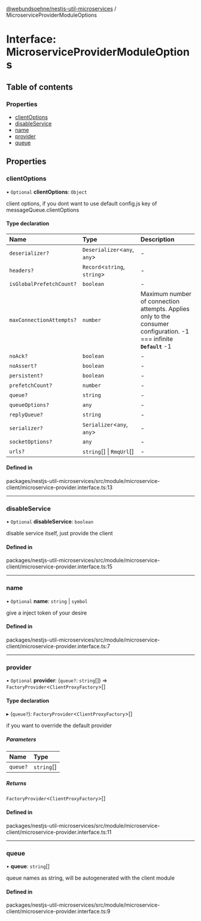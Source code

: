 [@webundsoehne/nestjs-util-microservices](../README.md) / MicroserviceProviderModuleOptions

# Interface: MicroserviceProviderModuleOptions

## Table of contents

### Properties

- [clientOptions](MicroserviceProviderModuleOptions.md#clientoptions)
- [disableService](MicroserviceProviderModuleOptions.md#disableservice)
- [name](MicroserviceProviderModuleOptions.md#name)
- [provider](MicroserviceProviderModuleOptions.md#provider)
- [queue](MicroserviceProviderModuleOptions.md#queue)

## Properties

### clientOptions

• `Optional` **clientOptions**: `Object`

client options, if you dont want to use default config.js key of messageQueue.clientOptions

#### Type declaration

| Name | Type | Description |
| :------ | :------ | :------ |
| `deserializer?` | `Deserializer`<`any`, `any`\> | - |
| `headers?` | `Record`<`string`, `string`\> | - |
| `isGlobalPrefetchCount?` | `boolean` | - |
| `maxConnectionAttempts?` | `number` | Maximum number of connection attempts. Applies only to the consumer configuration. -1 === infinite  **`Default`**  -1 |
| `noAck?` | `boolean` | - |
| `noAssert?` | `boolean` | - |
| `persistent?` | `boolean` | - |
| `prefetchCount?` | `number` | - |
| `queue?` | `string` | - |
| `queueOptions?` | `any` | - |
| `replyQueue?` | `string` | - |
| `serializer?` | `Serializer`<`any`, `any`\> | - |
| `socketOptions?` | `any` | - |
| `urls?` | `string`[] \| `RmqUrl`[] | - |

#### Defined in

packages/nestjs-util-microservices/src/module/microservice-client/microservice-provider.interface.ts:13

___

### disableService

• `Optional` **disableService**: `boolean`

disable service itself, just provide the client

#### Defined in

packages/nestjs-util-microservices/src/module/microservice-client/microservice-provider.interface.ts:15

___

### name

• `Optional` **name**: `string` \| `symbol`

give a inject token of your desire

#### Defined in

packages/nestjs-util-microservices/src/module/microservice-client/microservice-provider.interface.ts:7

___

### provider

• `Optional` **provider**: (`queue?`: `string`[]) => `FactoryProvider`<`ClientProxyFactory`\>[]

#### Type declaration

▸ (`queue?`): `FactoryProvider`<`ClientProxyFactory`\>[]

if you want to override the default provider

##### Parameters

| Name | Type |
| :------ | :------ |
| `queue?` | `string`[] |

##### Returns

`FactoryProvider`<`ClientProxyFactory`\>[]

#### Defined in

packages/nestjs-util-microservices/src/module/microservice-client/microservice-provider.interface.ts:11

___

### queue

• **queue**: `string`[]

queue names as string, will be autogenerated with the client module

#### Defined in

packages/nestjs-util-microservices/src/module/microservice-client/microservice-provider.interface.ts:9
